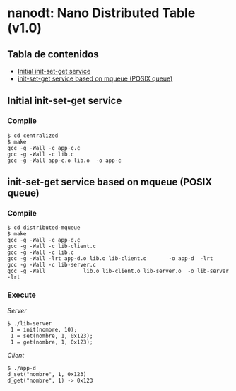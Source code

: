 # nanodt: Nano Distributed Table (v1.0)

## Tabla de contenidos
  * [Initial init-set-get service](#initial-init-set-get-service)
  * [init-set-get service based on mqueue (POSIX queue)](#init-set-get-service-based-on-mqueue-posix-queue)


## Initial init-set-get service

### Compile 

```
$ cd centralized
$ make
gcc -g -Wall -c app-c.c
gcc -g -Wall -c lib.c
gcc -g -Wall app-c.o lib.o  -o app-c
```

## init-set-get service based on mqueue (POSIX queue)

### Compile 

```
$ cd distributed-mqueue
$ make
gcc -g -Wall -c app-d.c
gcc -g -Wall -c lib-client.c
gcc -g -Wall -c lib.c
gcc -g -Wall -lrt app-d.o lib.o lib-client.o       -o app-d  -lrt
gcc -g -Wall -c lib-server.c
gcc -g -Wall            lib.o lib-client.o lib-server.o  -o lib-server  -lrt
```

### Execute 

*Server*

```
$ ./lib-server
 1 = init(nombre, 10);
 1 = set(nombre, 1, 0x123);
 1 = get(nombre, 1, 0x123);
```

*Client*

```
$ ./app-d
d_set("nombre", 1, 0x123)
d_get("nombre", 1) -> 0x123
```

